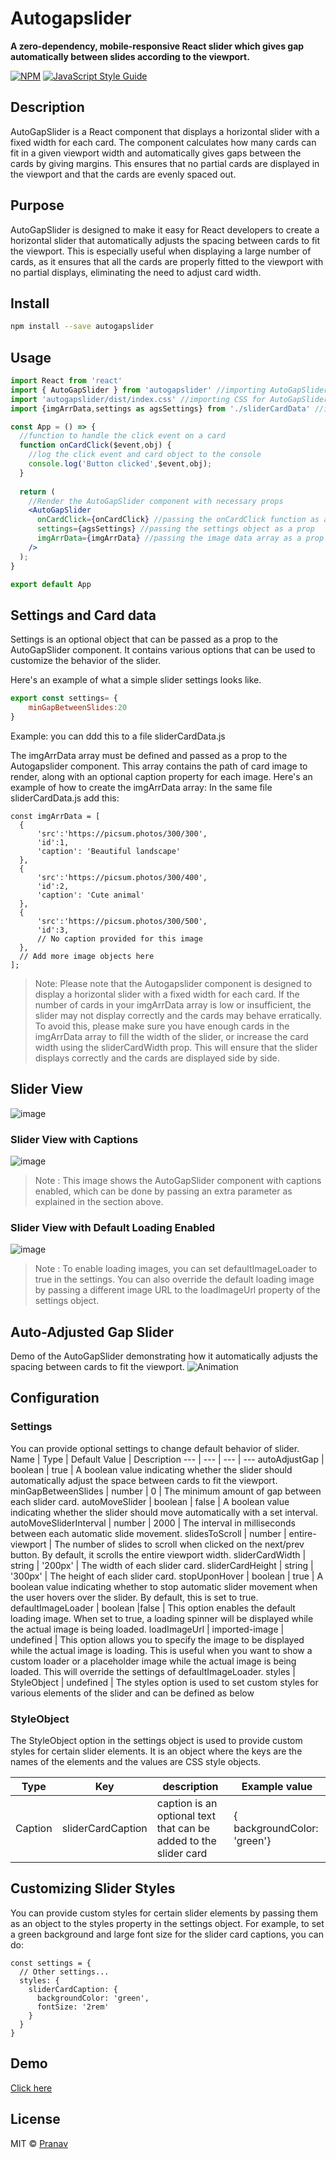 # Autogapslider

**A zero-dependency, mobile-responsive React slider which gives gap automatically between slides according to the viewport.**


[![NPM](https://img.shields.io/npm/v/autogapslider.svg)](https://www.npmjs.com/package/autogapslider) [![JavaScript Style Guide](https://img.shields.io/badge/code_style-standard-brightgreen.svg)](https://standardjs.com)


## Description

AutoGapSlider is a React component that displays a horizontal slider with a fixed width for each card. The component calculates how many cards can fit in a given viewport width and automatically gives gaps between the cards by giving margins. This ensures that no partial cards are displayed in the viewport and that the cards are evenly spaced out.


## Purpose

AutoGapSlider is designed to make it easy for React developers to create a horizontal slider that automatically adjusts the spacing between cards to fit the viewport. This is especially useful when displaying a large number of cards, as it ensures that all the cards are properly fitted to the viewport with no partial displays, eliminating the need to adjust card width.

## Install

```bash
npm install --save autogapslider
```

## Usage

```jsx
import React from 'react'
import { AutoGapSlider } from 'autogapslider' //importing AutoGapSlider component from autogapslider library
import 'autogapslider/dist/index.css' //importing CSS for AutoGapSlider component
import {imgArrData,settings as agsSettings} from './sliderCardData' //importing image data and settings object from sliderCardData.js file

const App = () => {
  //function to handle the click event on a card
  function onCardClick($event,obj) { 
    //log the click event and card object to the console
    console.log('Button clicked',$event,obj); 
  }
  
  return (
    //Render the AutoGapSlider component with necessary props
    <AutoGapSlider 
      onCardClick={onCardClick} //passing the onCardClick function as a prop
      settings={agsSettings} //passing the settings object as a prop
      imgArrData={imgArrData} //passing the image data array as a prop
    />
  );
}

export default App

```
## Settings and Card data

Settings is an optional object that can be passed as a prop to the AutoGapSlider component. It contains various options that can be used to customize the behavior of the slider. 

Here's an example of what a simple slider settings looks like.
```jsx
export const settings= {
    minGapBetweenSlides:20
}
```
Example: you can ddd this to a file sliderCardData.js 

The imgArrData array must be defined and passed as a prop to the Autogapslider component. This array contains the path of card image to render, along with an optional caption property for each image. Here's an example of how to create the imgArrData array:
In the same file sliderCardData.js add this:
 ```
const imgArrData = [
   {
       'src':'https://picsum.photos/300/300',
       'id':1,
       'caption': 'Beautiful landscape'
   },
   {
       'src':'https://picsum.photos/300/400',
       'id':2,
       'caption': 'Cute animal'
   },
   {
       'src':'https://picsum.photos/300/500',
       'id':3,
       // No caption provided for this image
   },
   // Add more image objects here
];
```
> Note: Please note that the Autogapslider component is designed to display a horizontal slider with a fixed width for each card. If the number of cards in your imgArrData array is low or insufficient, the slider may not display correctly and the cards may behave erratically. To avoid this, please make sure you have enough cards in the imgArrData array to fill the width of the slider, or increase the card width using the sliderCardWidth prop. This will ensure that the slider displays correctly and the cards are displayed side by side.

## Slider View
![image](https://user-images.githubusercontent.com/65011770/125191551-a8b36900-e260-11eb-96c3-84be84f7dba9.png)

### Slider View with Captions
![image](https://user-images.githubusercontent.com/65011770/232329200-b5cfb578-4b8d-43ce-bf48-ec9549c0423f.png)
> Note : This image shows the AutoGapSlider component with captions enabled, which can be done by passing an extra parameter as explained in the section above.

### Slider View with Default Loading Enabled
![image](https://user-images.githubusercontent.com/65011770/232331593-d8745579-94ff-428f-874a-9428f6cbc111.png)
> Note : To enable loading images, you can set defaultImageLoader to true in the settings. You can also override the default loading image by passing a different image URL to the loadImageUrl property of the settings object.

## Auto-Adjusted Gap Slider
 Demo of the AutoGapSlider demonstrating how it automatically adjusts the spacing between cards to fit the viewport.
![Animation](https://user-images.githubusercontent.com/65011770/143224959-a97af1db-299b-413c-94b2-d84405dfa480.gif)

## Configuration

### Settings
You can provide optional settings to change default behavior of slider.
Name | Type | Default Value | Description
---  | --- | --- | --- 
autoAdjustGap | boolean | true | A boolean value indicating whether the slider should automatically adjust the space between cards to fit the viewport.
minGapBetweenSlides | number | 0 | The minimum amount of gap between each slider card.
autoMoveSlider | boolean | false | A boolean value indicating whether the slider should move automatically with a set interval.
autoMoveSliderInterval | number | 2000 | The interval in milliseconds between each automatic slide movement.
slidesToScroll | number | entire-viewport | The number of slides to scroll when clicked on the next/prev button. By default, it scrolls the entire viewport width.
sliderCardWidth | string | '200px' |  The width of each slider card.
sliderCardHeight | string | '300px' | The height of each slider card.
stopUponHover | boolean | true | A boolean value indicating whether to stop automatic slider movement when the user hovers over the slider. By default, this is set to true.
defaultImageLoader | boolean |false | This option enables the default loading image. When set to true, a loading spinner will be displayed while the actual image is being loaded.
loadImageUrl | imported-image | undefined | This option allows you to specify the image to be displayed while the actual image is loading. This is useful when you want to show a custom loader or a placeholder image while the actual image is being loaded. This will override the settings of defaultImageLoader.
styles | StyleObject | undefined |  The styles option is used to set custom styles for various elements of the slider and can be defined as below

### StyleObject
  The StyleObject option in the settings object is used to provide custom styles for certain slider elements. It is an object where the keys are the names of the elements and the values are CSS style objects. 

  Type | Key | description |Example value
  ---  | --- | --- | --- 
  Caption  | sliderCardCaption | caption is an optional text that can be added to the slider card | { backgroundColor: 'green'}


## Customizing Slider Styles

You can provide custom styles for certain slider elements by passing them as an object to the styles property in the settings object. For example, to set a green background and large font size for the slider card captions, you can do:
```
const settings = {
  // Other settings...
  styles: {
    sliderCardCaption: {
      backgroundColor: 'green',
      fontSize: '2rem'
    }
  }
}
```
## Demo

[Click here](https://pranav-medit.github.io/autogapslider-ex/)


## License

MIT © [Pranav](https://github.com/Pranav)
